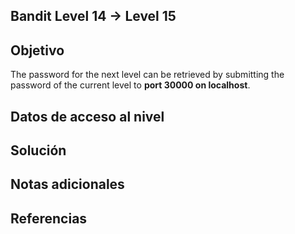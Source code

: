 ## Bandit Level 14 → Level 15
## Objetivo

The password for the next level can be retrieved by submitting the password of the current level to **port 30000 on localhost**.
## Datos de acceso al nivel
## Solución
## Notas adicionales
## Referencias
